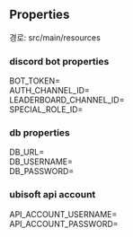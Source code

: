 ## Properties
경로: src/main/resources

### discord bot properties
BOT_TOKEN=  
AUTH_CHANNEL_ID=  
LEADERBOARD_CHANNEL_ID=  
SPECIAL_ROLE_ID=  
### db properties
DB_URL=  
DB_USERNAME=  
DB_PASSWORD=  
### ubisoft api account
API_ACCOUNT_USERNAME=  
API_ACCOUNT_PASSWORD=  